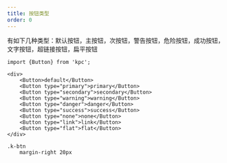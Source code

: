 ```yaml
---
title: 按钮类型
order: 0
---
```


有如下几种类型：默认按钮，主按钮，次按钮，警告按钮，危险按钮，成功按钮，文字按钮，超链接按钮，扁平按钮

```vdt
import {Button} from 'kpc';

<div>
    <Button>default</Button>
    <Button type="primary">primary</Button>
    <Button type="secondary">secondary</Button>
    <Button type="warning">warning</Button>
    <Button type="danger">danger</Button>
    <Button type="success">success</Button>
    <Button type="none">none</Button>
    <Button type="link">link</Button>
    <Button type="flat">flat</Button>
</div>
```

```styl
.k-btn
    margin-right 20px
```
